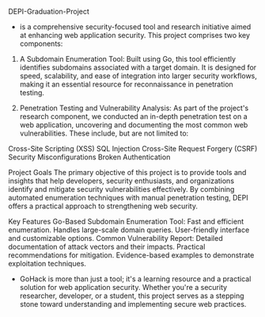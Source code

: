 DEPI-Graduation-Project 
- is a comprehensive security-focused tool and research initiative aimed at enhancing web application security. This project comprises two key components:

1. A Subdomain Enumeration Tool:
Built using Go, this tool efficiently identifies subdomains associated with a target domain. It is designed for speed, scalability, and ease of integration into larger security workflows, making it an essential resource for reconnaissance in penetration testing.

2. Penetration Testing and Vulnerability Analysis:
As part of the project's research component, we conducted an in-depth penetration test on a web application, uncovering and documenting the most common web vulnerabilities. These include, but are not limited to:

Cross-Site Scripting (XSS)
SQL Injection
Cross-Site Request Forgery (CSRF)
Security Misconfigurations
Broken Authentication

Project Goals
The primary objective of this project is to provide tools and insights that help developers, security enthusiasts, and organizations identify and mitigate security vulnerabilities effectively. By combining automated enumeration techniques with manual penetration testing, DEPI offers a practical approach to strengthening web security.

Key Features
Go-Based Subdomain Enumeration Tool:
Fast and efficient enumeration.
Handles large-scale domain queries.
User-friendly interface and customizable options.
Common Vulnerability Report:
Detailed documentation of attack vectors and their impacts.
Practical recommendations for mitigation.
Evidence-based examples to demonstrate exploitation techniques.


- GoHack  is more than just a tool; it's a learning resource and a practical solution for web application security. Whether you're a security researcher, developer, or a student, this project serves as a stepping stone toward understanding and implementing secure web practices.
